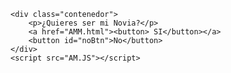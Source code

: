 <!DOCTYPE html>
<html lang="es">
<head>
    <meta charset="UTF-8">
    <meta http-equiv="X-UA-Compatible" content="IE=edge">
    <meta name="viewport" content="width=device-width, initial-scale=1.0">
    <title>Declaración</title>
    <link rel="stylesheet" href="AM.css">
</head>
<body>

    <div class="contenedor">
        <p>¿Quieres ser mi Novia?</p>
        <a href="AMM.html"><button> SI</button></a>
        <button id="noBtn">No</button>
    </div>
    <script src="AM.JS"></script>

</body>
</html>
